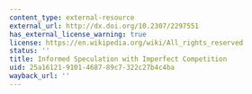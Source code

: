 ```yaml
---
content_type: external-resource
external_url: http://dx.doi.org/10.2307/2297551
has_external_license_warning: true
license: https://en.wikipedia.org/wiki/All_rights_reserved
status: ''
title: Informed Speculation with Imperfect Competition
uid: 25a16121-9101-4687-89c7-322c27b4c4ba
wayback_url: ''
---
```

